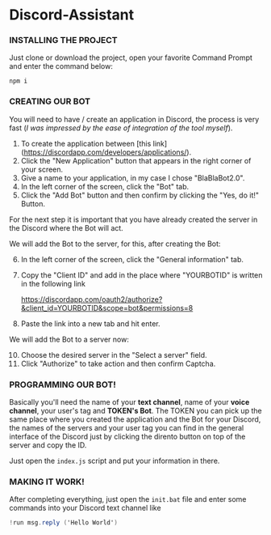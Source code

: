 # Discord-Assistant

### INSTALLING THE PROJECT

Just clone or download the project, open your favorite Command Prompt and enter the command below:

	npm i

### CREATING OUR BOT

You will need to have / create an application in Discord, the process is very fast (*I was impressed by the ease of integration of the tool myself*).

1. To create the application between [this link] (https://discordapp.com/developers/applications/).
2. Click the "New Application" button that appears in the right corner of your screen.
3. Give a name to your application, in my case I chose "BlaBlaBot2.0".
4. In the left corner of the screen, click the "Bot" tab.
5. Click the "Add Bot" button and then confirm by clicking the "Yes, do it!" Button.

For the next step it is important that you have already created the server in the Discord where the Bot will act.

We will add the Bot to the server, for this, after creating the Bot:

6. In the left corner of the screen, click the "General information" tab.
7. Copy the "Client ID" and add in the place where "YOURBOTID" is written in the following link


	https://discordapp.com/oauth2/authorize?&client_id=YOURBOTID&scope=bot&permissions=8


9. Paste the link into a new tab and hit enter.

We will add the Bot to a server now:

10. Choose the desired server in the "Select a server" field.
11. Click "Authorize" to take action and then confirm Captcha.

### PROGRAMMING OUR BOT!

Basically you'll need the name of your **text channel**, name of your **voice channel**, your user's tag and **TOKEN's Bot**.
The TOKEN you can pick up the same place where you created the application and the Bot for your Discord, the names of the servers and your user tag you can find in the general interface of the Discord just by clicking the dirento button on top of the server and copy the ID.

Just open the `index.js` script and put your information in there.

### MAKING IT WORK!

After completing everything, just open the `init.bat` file and enter some commands into your Discord text channel like

```cs
!run msg.reply ('Hello World')
```
